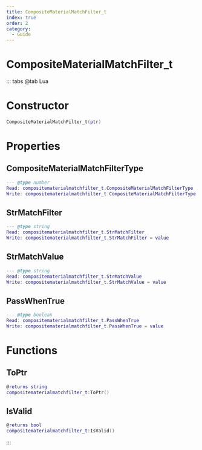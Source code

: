 ```yaml
---
title: CompositeMaterialMatchFilter_t
index: true
order: 2
category:
  - Guide
---
```


# CompositeMaterialMatchFilter_t

::: tabs
@tab Lua
# Constructor
```lua
CompositeMaterialMatchFilter_t(ptr)
```
# Properties
## CompositeMaterialMatchFilterType 
```lua
--- @type number
Read: compositematerialmatchfilter_t.CompositeMaterialMatchFilterType
Write: compositematerialmatchfilter_t.CompositeMaterialMatchFilterType = value
```
## StrMatchFilter 
```lua
--- @type string
Read: compositematerialmatchfilter_t.StrMatchFilter
Write: compositematerialmatchfilter_t.StrMatchFilter = value
```
## StrMatchValue 
```lua
--- @type string
Read: compositematerialmatchfilter_t.StrMatchValue
Write: compositematerialmatchfilter_t.StrMatchValue = value
```
## PassWhenTrue 
```lua
--- @type boolean
Read: compositematerialmatchfilter_t.PassWhenTrue
Write: compositematerialmatchfilter_t.PassWhenTrue = value
```
# Functions
## ToPtr
```lua
@returns string
compositematerialmatchfilter_t:ToPtr()
```
## IsValid
```lua
@returns bool
compositematerialmatchfilter_t:IsValid()
```

:::